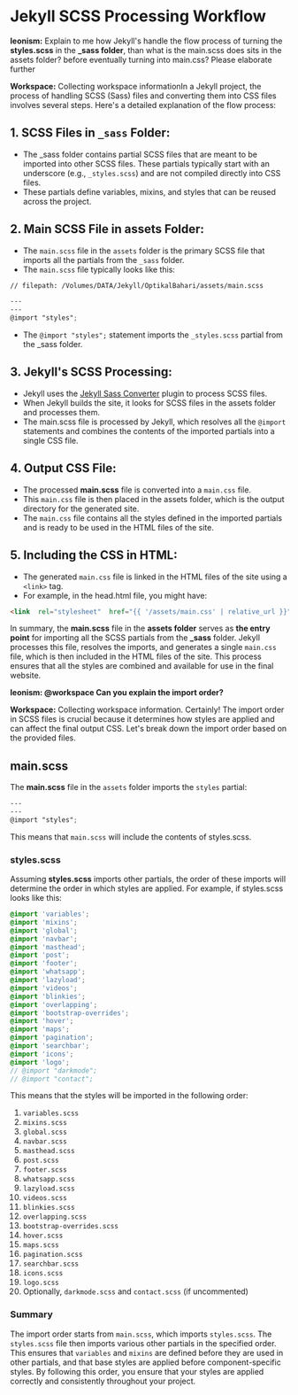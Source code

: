 # Jekyll SCSS Processing Workflow

**leonism:** Explain to me how Jekyll's handle the flow process of turning the **styles.scss** in the **_sass folder**, than what is the main.scss does sits in the assets folder? before eventually turning into main.css? Please elaborate further

**Workspace:** Collecting workspace informationIn a Jekyll project, the process of handling SCSS (Sass) files and converting them into CSS files involves several steps. Here's a detailed explanation of the flow process:

## 1. **SCSS Files in `_sass` Folder**:

- The _sass folder contains partial SCSS files that are meant to be imported into other SCSS files. These partials typically start with an underscore (e.g., `_styles.scss`) and are not compiled directly into CSS files.
- These partials define variables, mixins, and styles that can be reused across the project.

## 2. **Main SCSS File in assets Folder**:

- The `main.scss` file in the `assets` folder is the primary SCSS file that imports all the partials from the `_sass` folder.
- The `main.scss` file typically looks like this:

```html
// filepath: /Volumes/DATA/Jekyll/OptikalBahari/assets/main.scss
```

```scss
---
---
@import "styles";
```

- The `@import "styles";` statement imports the `_styles.scss` partial from the _sass folder.


## 3. **Jekyll's SCSS Processing**:

- Jekyll uses the [Jekyll Sass Converter](https://jekyllrb.com/docs/assets/) plugin to process SCSS files.
- When Jekyll builds the site, it looks for SCSS files in the assets folder and processes them.
- The main.scss file is processed by Jekyll, which resolves all the `@import` statements and combines the contents of the imported partials into a single CSS file.

## 4. **Output CSS File**:

- The processed **main.scss** file is converted into a `main.css` file.
- This `main.css` file is then placed in the assets folder, which is the output directory for the generated site.
- The `main.css` file contains all the styles defined in the imported partials and is ready to be used in the HTML files of the site.


## 5. **Including the CSS in HTML**:

- The generated `main.css` file is linked in the HTML files of the site using a `<link>` tag.
- For example, in the head.html file, you might have:

```html
<link  rel="stylesheet"  href="{{ '/assets/main.css' | relative_url }}">
```

In summary, the **main.scss** file in the **assets folder** serves as **the entry point** for importing all the SCSS partials from the **_sass** folder. Jekyll processes this file, resolves the imports, and generates a single `main.css` file, which is then included in the HTML files of the site. This process ensures that all the styles are combined and available for use in the final website.

**leonism: @workspace Can you explain the import order?**

**Workspace:** Collecting workspace information. Certainly! The import order in SCSS files is crucial because it determines how styles are applied and can affect the final output CSS. Let's break down the import order based on the provided files.

## main.scss

The **main.scss** file in the `assets` folder imports the `styles` partial:

```scss
---
---
@import "styles";
```

This means that `main.scss` will include the contents of styles.scss.

### styles.scss

Assuming **styles.scss** imports other partials, the order of these imports will determine the order in which styles are applied. For example, if styles.scss looks like this:

```scss
@import 'variables';
@import 'mixins';
@import 'global';
@import 'navbar';
@import 'masthead';
@import 'post';
@import 'footer';
@import 'whatsapp';
@import 'lazyload';
@import 'videos';
@import 'blinkies';
@import 'overlapping';
@import 'bootstrap-overrides';
@import 'hover';
@import 'maps';
@import 'pagination';
@import 'searchbar';
@import 'icons';
@import 'logo';
// @import "darkmode";
// @import "contact";
```

This means that the styles will be imported in the following order:

1. `variables.scss`
2. `mixins.scss`
3. `global.scss`
4. `navbar.scss`
5. `masthead.scss`
6. `post.scss`
7. `footer.scss`
8. `whatsapp.scss`
9. `lazyload.scss`
10. `videos.scss`
11. `blinkies.scss`
12. `overlapping.scss`
13. `bootstrap-overrides.scss`
14. `hover.scss`
15. `maps.scss`
16. `pagination.scss`
17. `searchbar.scss`
18. `icons.scss`
19. `logo.scss`
20. Optionally, `darkmode.scss` and `contact.scss` (if uncommented)

### Summary

The import order starts from `main.scss`, which imports `styles.scss`. The `styles.scss` file then imports various other partials in the specified order. This ensures that `variables` and `mixins` are defined before they are used in other partials, and that base styles are applied before component-specific styles. By following this order, you ensure that your styles are applied correctly and consistently throughout your project.


<script defer src="{{"/assets/vendor/startbootstrap-clean-blog/js/clean-blog.min.js" | relative_url }}"></script>
<script defer src="{{"/assets/js/lazyLoad.js" | relative_url }}"></script>
